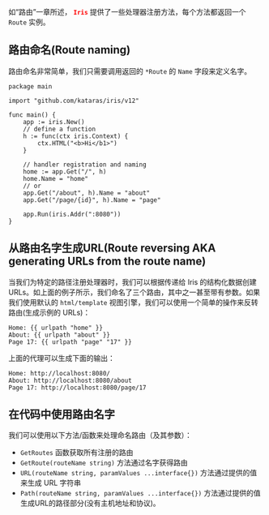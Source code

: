 如“路由”一章所述， <font color=red>**`Iris`**</font> 提供了一些处理器注册方法，每个方法都返回一个 `Route` 实例。


## 路由命名(Route naming)

路由命名非常简单，我们只需要调用返回的 `*Route` 的 `Name` 字段来定义名字。

	package main
	
	import "github.com/kataras/iris/v12"
	
	func main() {
	    app := iris.New()
	    // define a function
	    h := func(ctx iris.Context) {
	        ctx.HTML("<b>Hi</b1>")
	    }
	
	    // handler registration and naming
	    home := app.Get("/", h)
	    home.Name = "home"
	    // or
	    app.Get("/about", h).Name = "about"
	    app.Get("/page/{id}", h).Name = "page"
	
	    app.Run(iris.Addr(":8080"))
	}

## 从路由名字生成URL(Route reversing AKA generating URLs from the route name)

当我们为特定的路径注册处理器时，我们可以根据传递给 Iris 的结构化数据创建 URLs。如上面的例子所示，我们命名了三个路由，其中之一甚至带有参数。如果我们使用默认的 `html/template` 视图引擎，我们可以使用一个简单的操作来反转路由(生成示例的 URLs)：

	Home: {{ urlpath "home" }}
	About: {{ urlpath "about" }}
	Page 17: {{ urlpath "page" "17" }}

上面的代理可以生成下面的输出：

	Home: http://localhost:8080/ 
	About: http://localhost:8080/about
	Page 17: http://localhost:8080/page/17

## 在代码中使用路由名字

我们可以使用以下方法/函数来处理命名路由（及其参数）：

- `GetRoutes` 函数获取所有注册的路由
- `GetRoute(routeName string)` 方法通过名字获得路由
- `URL(routeName string, paramValues ...interface{})` 方法通过提供的值来生成 URL 字符串
- `Path(routeName string, paramValues ...interface{})` 方法通过提供的值生成URL的路径部分(没有主机地址和协议)。